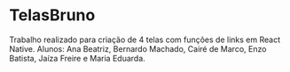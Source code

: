 # TelasBruno

Trabalho realizado para criação de 4 telas com funções de links em React Native.
Alunos: Ana Beatriz, Bernardo Machado, Cairé de Marco, Enzo Batista, Jaíza Freire e Maria Eduarda.

